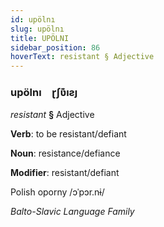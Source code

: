 ```yaml
---
id: upölnı
slug: upölnı
title: UPÖLNI
sidebar_position: 86
hoverText: resistant § Adjective
---
```


### upölnı&emsp;<span kind="abugida">ɽʃʋ͊ıƨȷ</span>

*resistant* **§** Adjective

**Verb**: to be resistant/defiant

**Noun**: resistance/defiance

**Modifier**: resistant/defiant

Polish oporny /ɔˈpɔr.nɨ/

*Balto-Slavic Language Family*